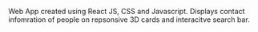 Web App created using React JS, CSS and Javascript. Displays contact infomration of people on repsonsive 3D cards and interacitve search bar. 
